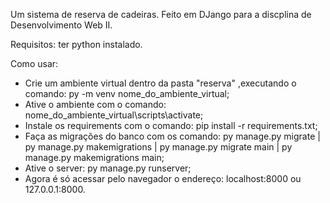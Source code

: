 Um sistema de reserva de cadeiras. Feito em DJango para a discplina de Desenvolvimento Web II.


Requisitos: ter python instalado.

Como usar:


- Crie um ambiente virtual dentro da pasta "reserva" ,executando o comando: py -m venv nome_do_ambiente_virtual;
- Ative o ambiente com o comando: nome_do_ambiente_virtual\scripts\activate;
- Instale os requirements com o comando: pip install -r requirements.txt;
- Faça as migrações do banco com os comando: py manage.py migrate | py manage.py makemigrations | py manage.py migrate main | py manage.py makemigrations main;
- Ative o server: py manage.py runserver;
- Agora é só acessar pelo navegador o endereço: localhost:8000 ou 127.0.0.1:8000.
